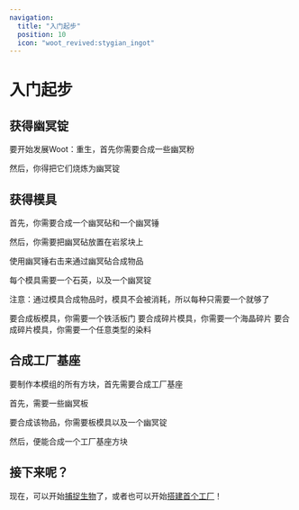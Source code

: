 ```yaml
---
navigation:
  title: "入门起步"
  position: 10
  icon: "woot_revived:stygian_ingot"
---
```

# 入门起步

## 获得幽冥锭

要开始发展Woot：重生，首先你需要合成一些<ItemImage id="stygian_dust" scale="0.5"/>幽冥粉
<Recipe id="stygian_dust" />

然后，你得把它们烧炼为<ItemImage id="stygian_ingot" scale="0.5"/>幽冥锭
<Recipe id="stygian_ingot_cook" />

## 获得模具

首先，你需要合成一个<ItemImage id="stygian_anvil" scale="0.5"/>幽冥砧和一个<ItemImage id="stygian_hammer" scale="0.5"/>幽冥锤
<Row>
    <Recipe id="stygian_anvil" />
    <Recipe id="stygian_hammer" />
</Row>

然后，你需要把幽冥砧放置在<ItemImage id="minecraft:magma_block" scale="0.5"/>岩浆块上

使用幽冥锤右击来通过幽冥砧合成物品

每个模具需要一个<ItemImage id="minecraft:quartz" scale="0.5"/>石英，以及一个<ItemImage id="stygian_ingot" scale="0.5"/>幽冥锭

注意：通过模具合成物品时，模具不会被消耗，所以每种只需要一个就够了

<Row alignItems="center">
  <GameScene zoom="5">
    <ImportStructure src="assets/anvil/plate_mold.snbt" />
    <IsometricCamera yaw="180" pitch="40" />
  </GameScene>
  <ItemImage id="plate_mold" scale="2"/>
  要合成板模具，你需要一个<ItemImage id="minecraft:iron_trapdoor" scale="0.5"/>铁活板门
</Row>

<Row alignItems="center">
  <GameScene zoom="5">
    <ImportStructure src="assets/anvil/shard_mold.snbt" />
    <IsometricCamera yaw="180" pitch="40" />
  </GameScene>
  <ItemImage id="shard_mold" scale="2"/>
  要合成碎片模具，你需要一个<ItemImage id="minecraft:prismarine_shard" scale="0.5"/>海晶碎片
</Row>

<Row alignItems="center">
  <GameScene zoom="5">
    <ImportStructure src="assets/anvil/dye_casing_mold.snbt" />
    <IsometricCamera yaw="180" pitch="40" />
  </GameScene>
  <ItemImage id="dye_casing_mold" scale="2"/>
  要合成碎片模具，你需要一个<ItemImage id="minecraft:white_dye" scale="0.5"/>任意类型的染料
</Row>

## 合成工厂基座

要制作本模组的所有方块，首先需要合成工厂基座

首先，需要一些<ItemImage id="stygian_plate" scale="0.5"/>幽冥板

<Row alignItems="center">
  <GameScene zoom="5">
    <ImportStructure src="assets/anvil/stygian_plate.snbt" />
    <IsometricCamera yaw="180" pitch="40" />
  </GameScene>
  <ItemImage id="stygian_plate" scale="2"/>
  要合成该物品，你需要<ItemImage id="plate_mold" scale="0.5"/>板模具以及一个<ItemImage id="stygian_ingot" scale="0.5"/>幽冥锭
</Row>

然后，便能合成一个工厂基座方块

<Recipe id="factory_base" />

## 接下来呢？

现在，可以开始[捕捉生物](mob-shard.md)了，或者也可以开始[搭建首个工厂](factory/copper.md)！